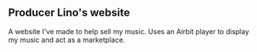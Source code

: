 ## Producer Lino's website

A website I've made to help sell my music. Uses an Airbit player to display my music and act as a marketplace.
